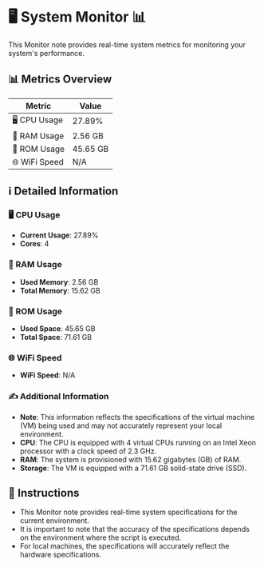 
# 🖥️ System Monitor 📊

This Monitor note provides real-time system metrics for monitoring your system's performance.

## 📊 Metrics Overview

| Metric                    | Value             |
| ------------------------- | ----------------- |
| 🖥️ CPU Usage              | 27.89%       |
| 💾 RAM Usage              | 2.56 GB       |
| 💽 ROM Usage              | 45.65 GB       |
| 🌐 WiFi Speed             | N/A      |

## ℹ️ Detailed Information

### 🖥️ CPU Usage

- **Current Usage**: 27.89%
- **Cores**: 4

### 💾 RAM Usage

- **Used Memory**: 2.56 GB
- **Total Memory**: 15.62 GB

### 💽 ROM Usage

- **Used Space**: 45.65 GB
- **Total Space**: 71.61 GB

### 🌐 WiFi Speed

- **WiFi Speed**: N/A


### ✍️ Additional Information

- **Note**: This information reflects the specifications of the virtual machine (VM) being used and may not accurately represent your local environment.
- **CPU**: The CPU is equipped with  4 virtual CPUs running on an Intel Xeon processor with a clock speed of 2.3 GHz.
- **RAM**: The system is provisioned with 15.62 gigabytes (GB) of RAM.
- **Storage**: The VM is equipped with a 71.61 GB solid-state drive (SSD).

## 📝 Instructions

- This Monitor note provides real-time system specifications for the current environment.
- It is important to note that the accuracy of the specifications depends on the environment where the script is executed.
- For local machines, the specifications will accurately reflect the hardware specifications.

